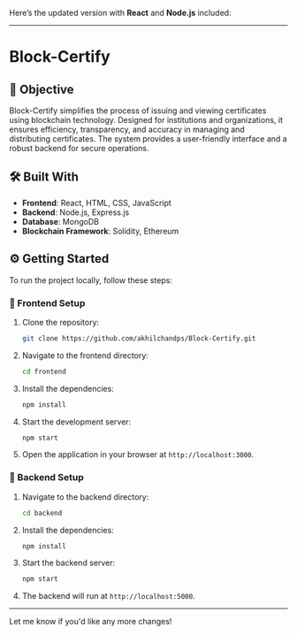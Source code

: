 Here’s the updated version with **React** and **Node.js** included:  

---

# Block-Certify

## 🎯 Objective
Block-Certify simplifies the process of issuing and viewing certificates using blockchain technology. Designed for institutions and organizations, it ensures efficiency, transparency, and accuracy in managing and distributing certificates. The system provides a user-friendly interface and a robust backend for secure operations.

## 🛠️ Built With
- **Frontend**: React, HTML, CSS, JavaScript  
- **Backend**: Node.js, Express.js  
- **Database**: MongoDB  
- **Blockchain Framework**: Solidity, Ethereum  

## ⚙️ Getting Started
To run the project locally, follow these steps:

### 🚀 Frontend Setup
1. Clone the repository:
   ```bash
   git clone https://github.com/akhilchandps/Block-Certify.git
   ```
2. Navigate to the frontend directory:
   ```bash
   cd frontend
   ```
3. Install the dependencies:
   ```bash
   npm install
   ```
4. Start the development server:
   ```bash
   npm start
   ```
5. Open the application in your browser at `http://localhost:3000`.

### 🔧 Backend Setup
1. Navigate to the backend directory:
   ```bash
   cd backend
   ```
2. Install the dependencies:
   ```bash
   npm install
   ```
3. Start the backend server:
   ```bash
   npm start
   ```
4. The backend will run at `http://localhost:5000`.

---

Let me know if you'd like any more changes!
